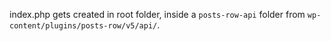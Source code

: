 index.php gets created in root folder, inside a `posts-row-api` folder from `wp-content/plugins/posts-row/v5/api/`.